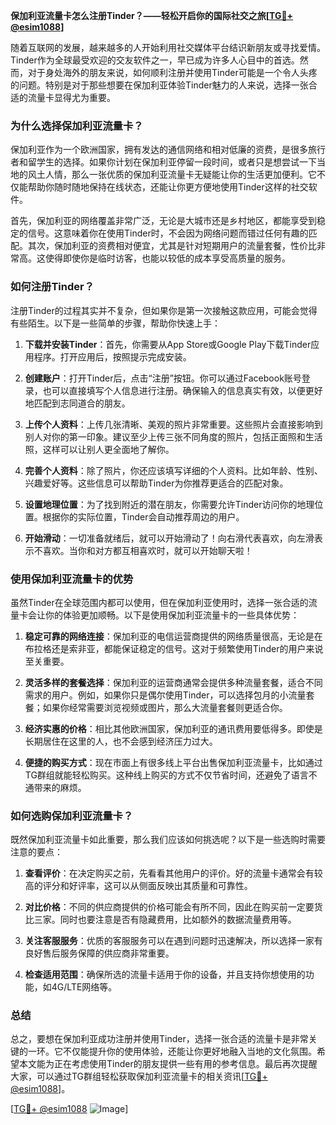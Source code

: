 **保加利亚流量卡怎么注册Tinder？——轻松开启你的国际社交之旅[[TG💪+ @esim1088](https://t.me/s/esim1088)]**

随着互联网的发展，越来越多的人开始利用社交媒体平台结识新朋友或寻找爱情。Tinder作为全球最受欢迎的交友软件之一，早已成为许多人心目中的首选。然而，对于身处海外的朋友来说，如何顺利注册并使用Tinder可能是一个令人头疼的问题。特别是对于那些想要在保加利亚体验Tinder魅力的人来说，选择一张合适的流量卡显得尤为重要。

### 为什么选择保加利亚流量卡？

保加利亚作为一个欧洲国家，拥有发达的通信网络和相对低廉的资费，是很多旅行者和留学生的选择。如果你计划在保加利亚停留一段时间，或者只是想尝试一下当地的风土人情，那么一张优质的保加利亚流量卡无疑能让你的生活更加便利。它不仅能帮助你随时随地保持在线状态，还能让你更方便地使用Tinder这样的社交软件。

首先，保加利亚的网络覆盖非常广泛，无论是大城市还是乡村地区，都能享受到稳定的信号。这意味着你在使用Tinder时，不会因为网络问题而错过任何有趣的匹配。其次，保加利亚的资费相对便宜，尤其是针对短期用户的流量套餐，性价比非常高。这使得即使你是临时访客，也能以较低的成本享受高质量的服务。

### 如何注册Tinder？

注册Tinder的过程其实并不复杂，但如果你是第一次接触这款应用，可能会觉得有些陌生。以下是一些简单的步骤，帮助你快速上手：

1. **下载并安装Tinder**：首先，你需要从App Store或Google Play下载Tinder应用程序。打开应用后，按照提示完成安装。
   
2. **创建账户**：打开Tinder后，点击“注册”按钮。你可以通过Facebook账号登录，也可以直接填写个人信息进行注册。确保输入的信息真实有效，以便更好地匹配到志同道合的朋友。

3. **上传个人资料**：上传几张清晰、美观的照片非常重要。这些照片会直接影响到别人对你的第一印象。建议至少上传三张不同角度的照片，包括正面照和生活照，这样可以让别人更全面地了解你。

4. **完善个人资料**：除了照片，你还应该填写详细的个人资料。比如年龄、性别、兴趣爱好等。这些信息可以帮助Tinder为你推荐更适合的匹配对象。

5. **设置地理位置**：为了找到附近的潜在朋友，你需要允许Tinder访问你的地理位置。根据你的实际位置，Tinder会自动推荐周边的用户。

6. **开始滑动**：一切准备就绪后，就可以开始滑动了！向右滑代表喜欢，向左滑表示不喜欢。当你和对方都互相喜欢时，就可以开始聊天啦！

### 使用保加利亚流量卡的优势

虽然Tinder在全球范围内都可以使用，但在保加利亚使用时，选择一张合适的流量卡会让你的体验更加顺畅。以下是使用保加利亚流量卡的一些具体优势：

1. **稳定可靠的网络连接**：保加利亚的电信运营商提供的网络质量很高，无论是在布拉格还是索非亚，都能保证稳定的信号。这对于频繁使用Tinder的用户来说至关重要。

2. **灵活多样的套餐选择**：保加利亚的运营商通常会提供多种流量套餐，适合不同需求的用户。例如，如果你只是偶尔使用Tinder，可以选择包月的小流量套餐；如果你经常需要浏览视频或图片，那么大流量套餐则更适合你。

3. **经济实惠的价格**：相比其他欧洲国家，保加利亚的通讯费用要低得多。即使是长期居住在这里的人，也不会感到经济压力过大。

4. **便捷的购买方式**：现在市面上有很多线上平台出售保加利亚流量卡，比如通过TG群组就能轻松购买。这种线上购买的方式不仅节省时间，还避免了语言不通带来的麻烦。

### 如何选购保加利亚流量卡？

既然保加利亚流量卡如此重要，那么我们应该如何挑选呢？以下是一些选购时需要注意的要点：

1. **查看评价**：在决定购买之前，先看看其他用户的评价。好的流量卡通常会有较高的评分和好评率，这可以从侧面反映出其质量和可靠性。

2. **对比价格**：不同的供应商提供的价格可能会有所不同，因此在购买前一定要货比三家。同时也要注意是否有隐藏费用，比如额外的数据流量费用等。

3. **关注客服服务**：优质的客服服务可以在遇到问题时迅速解决，所以选择一家有良好售后服务保障的供应商非常重要。

4. **检查适用范围**：确保所选的流量卡适用于你的设备，并且支持你想使用的功能，如4G/LTE网络等。

### 总结

总之，要想在保加利亚成功注册并使用Tinder，选择一张合适的流量卡是非常关键的一环。它不仅能提升你的使用体验，还能让你更好地融入当地的文化氛围。希望本文能为正在考虑使用Tinder的朋友提供一些有用的参考信息。最后再次提醒大家，可以通过TG群组轻松获取保加利亚流量卡的相关资讯[[TG💪+ @esim1088](https://t.me/s/esim1088)]。

[[TG💪+ @esim1088](https://t.me/s/esim1088) ![Image](https://i.postimg.cc/4NQfJmqS/Snipaste-2025-05-13-00-14-12.png)]